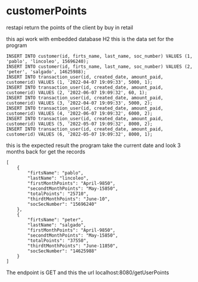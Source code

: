 # customerPoints
restapi return the points of the client by buy in retail

this api work with embedded database H2 this is the data set for the program

```
INSERT INTO customer(id, firts_name, last_name, soc_number) VALUES (1, 'pablo', 'lincoleo', 15696240);
INSERT INTO customer(id, firts_name, last_name, soc_number) VALUES (2, 'peter', 'salgado', 14625988);
INSERT INTO transaction_user(id, created_date, amount_paid, customerid) VALUES (1, '2022-04-07 19:09:33', 5000, 1);
INSERT INTO transaction_user(id, created_date, amount_paid, customerid) VALUES (2, '2022-06-07 19:09:32', 60, 1);
INSERT INTO transaction_user(id, created_date, amount_paid, customerid) VALUES (3, '2022-04-07 19:09:33', 5000, 2);
INSERT INTO transaction_user(id, created_date, amount_paid, customerid) VALUES (4, '2022-06-07 19:09:32', 6000, 2);
INSERT INTO transaction_user(id, created_date, amount_paid, customerid) VALUES (5, '2022-05-07 19:09:32', 8000, 2);
INSERT INTO transaction_user(id, created_date, amount_paid, customerid) VALUES (6, '2022-05-07 19:09:32', 8000, 1);
```

this is the expected result the program take the current date and look 3 months back for get the records

```
[
    {
        "firtsName": "pablo",
        "lastName": "lincoleo",
        "firstMonthPoints": "April-9850",
        "secondtMonthPoints": "May-15850",
        "totalPoints": "25710",
        "thirdtMonthPoints": "June-10",
        "socSecNumber": "15696240"
    },
    {
        "firtsName": "peter",
        "lastName": "salgado",
        "firstMonthPoints": "April-9850",
        "secondtMonthPoints": "May-15850",
        "totalPoints": "37550",
        "thirdtMonthPoints": "June-11850",
        "socSecNumber": "14625988"
    }
]
```
The endpoint is GET and this the url localhost:8080/getUserPoints




